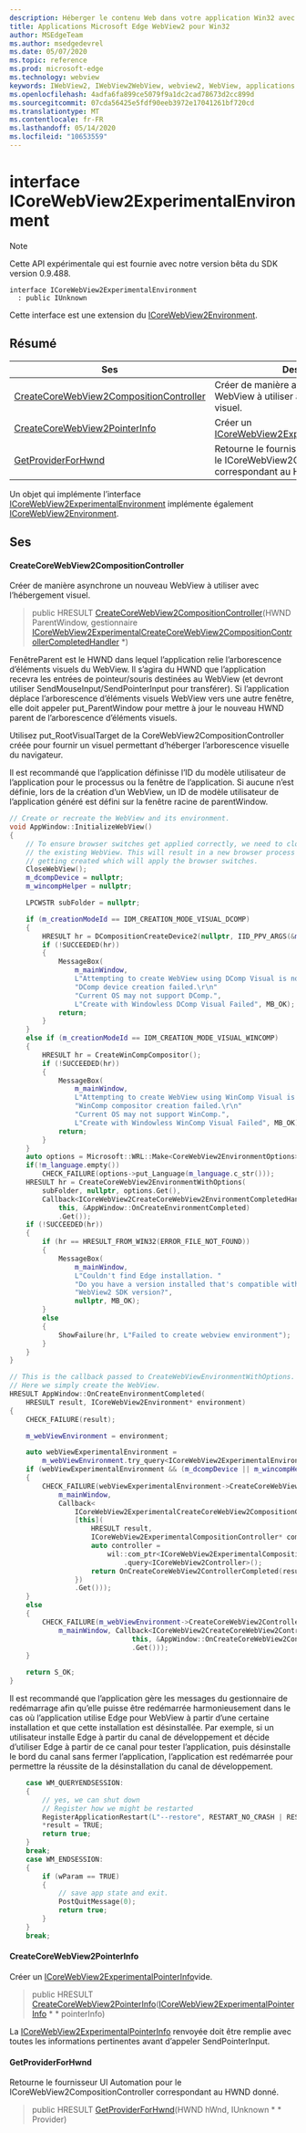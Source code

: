 ```yaml
---
description: Héberger le contenu Web dans votre application Win32 avec le contrôle Microsoft Edge WebView2
title: Applications Microsoft Edge WebView2 pour Win32
author: MSEdgeTeam
ms.author: msedgedevrel
ms.date: 05/07/2020
ms.topic: reference
ms.prod: microsoft-edge
ms.technology: webview
keywords: IWebView2, IWebView2WebView, webview2, WebView, applications Win32, Win32, Edge, ICoreWebView2, ICoreWebView2Controller, contrôle de navigateur, html Edge
ms.openlocfilehash: 4adfa6fa899ce5079f9a1dc2cad78673d2cc899d
ms.sourcegitcommit: 07cda56425e5fdf90eeb3972e17041261bf720cd
ms.translationtype: MT
ms.contentlocale: fr-FR
ms.lasthandoff: 05/14/2020
ms.locfileid: "10653559"
---
```

# interface ICoreWebView2ExperimentalEnvironment 

> [!NOTE]
> Cette API expérimentale qui est fournie avec notre version bêta du SDK version 0.9.488.

```
interface ICoreWebView2ExperimentalEnvironment
  : public IUnknown
```

Cette interface est une extension du [ICoreWebView2Environment](icorewebview2environment.md).

## Résumé

 Ses                        | Descriptions
--------------------------------|---------------------------------------------
[CreateCoreWebView2CompositionController](#createcorewebview2compositioncontroller) | Créer de manière asynchrone un nouveau WebView à utiliser avec l’hébergement visuel.
[CreateCoreWebView2PointerInfo](#createcorewebview2pointerinfo) | Créer un [ICoreWebView2ExperimentalPointerInfo](icorewebview2experimentalpointerinfo.md)vide.
[GetProviderForHwnd](#getproviderforhwnd) | Retourne le fournisseur UI Automation pour le ICoreWebView2CompositionController correspondant au HWND donné.

Un objet qui implémente l’interface [ICoreWebView2ExperimentalEnvironment]() implémente également [ICoreWebView2Environment](icorewebview2environment.md).

## Ses

#### CreateCoreWebView2CompositionController 

Créer de manière asynchrone un nouveau WebView à utiliser avec l’hébergement visuel.

> public HRESULT [CreateCoreWebView2CompositionController](#createcorewebview2compositioncontroller)(HWND ParentWindow, gestionnaire [ICoreWebView2ExperimentalCreateCoreWebView2CompositionControllerCompletedHandler](icorewebview2experimentalcreatecorewebview2compositioncontrollercompletedhandler.md) *)

FenêtreParent est le HWND dans lequel l’application relie l’arborescence d’éléments visuels du WebView. Il s’agira du HWND que l’application recevra les entrées de pointeur/souris destinées au WebView (et devront utiliser SendMouseInput/SendPointerInput pour transférer). Si l’application déplace l’arborescence d’éléments visuels WebView vers une autre fenêtre, elle doit appeler put_ParentWindow pour mettre à jour le nouveau HWND parent de l’arborescence d’éléments visuels.

Utilisez put_RootVisualTarget de la CoreWebView2CompositionController créée pour fournir un visuel permettant d’héberger l’arborescence visuelle du navigateur.

Il est recommandé que l’application définisse l’ID du modèle utilisateur de l’application pour le processus ou la fenêtre de l’application. Si aucune n’est définie, lors de la création d’un WebView, un ID de modèle utilisateur de l’application généré est défini sur la fenêtre racine de parentWindow. 
```cpp
// Create or recreate the WebView and its environment.
void AppWindow::InitializeWebView()
{
    // To ensure browser switches get applied correctly, we need to close
    // the existing WebView. This will result in a new browser process
    // getting created which will apply the browser switches.
    CloseWebView();
    m_dcompDevice = nullptr;
    m_wincompHelper = nullptr;

    LPCWSTR subFolder = nullptr;

    if (m_creationModeId == IDM_CREATION_MODE_VISUAL_DCOMP)
    {
        HRESULT hr = DCompositionCreateDevice2(nullptr, IID_PPV_ARGS(&m_dcompDevice));
        if (!SUCCEEDED(hr))
        {
            MessageBox(
                m_mainWindow,
                L"Attempting to create WebView using DComp Visual is not supported.\r\n"
                "DComp device creation failed.\r\n"
                "Current OS may not support DComp.",
                L"Create with Windowless DComp Visual Failed", MB_OK);
            return;
        }
    }
    else if (m_creationModeId == IDM_CREATION_MODE_VISUAL_WINCOMP)
    {
        HRESULT hr = CreateWinCompCompositor();
        if (!SUCCEEDED(hr))
        {
            MessageBox(
                m_mainWindow,
                L"Attempting to create WebView using WinComp Visual is not supported.\r\n"
                "WinComp compositor creation failed.\r\n"
                "Current OS may not support WinComp.",
                L"Create with Windowless WinComp Visual Failed", MB_OK);
            return;
        }
    }
    auto options = Microsoft::WRL::Make<CoreWebView2EnvironmentOptions>();
    if(!m_language.empty())
        CHECK_FAILURE(options->put_Language(m_language.c_str()));
    HRESULT hr = CreateCoreWebView2EnvironmentWithOptions(
        subFolder, nullptr, options.Get(),
        Callback<ICoreWebView2CreateCoreWebView2EnvironmentCompletedHandler>(
            this, &AppWindow::OnCreateEnvironmentCompleted)
            .Get());
    if (!SUCCEEDED(hr))
    {
        if (hr == HRESULT_FROM_WIN32(ERROR_FILE_NOT_FOUND))
        {
            MessageBox(
                m_mainWindow,
                L"Couldn't find Edge installation. "
                "Do you have a version installed that's compatible with this "
                "WebView2 SDK version?",
                nullptr, MB_OK);
        }
        else
        {
            ShowFailure(hr, L"Failed to create webview environment");
        }
    }
}

// This is the callback passed to CreateWebViewEnvironmentWithOptions.
// Here we simply create the WebView.
HRESULT AppWindow::OnCreateEnvironmentCompleted(
    HRESULT result, ICoreWebView2Environment* environment)
{
    CHECK_FAILURE(result);

    m_webViewEnvironment = environment;

    auto webViewExperimentalEnvironment =
        m_webViewEnvironment.try_query<ICoreWebView2ExperimentalEnvironment>();
    if (webViewExperimentalEnvironment && (m_dcompDevice || m_wincompHelper))
    {
        CHECK_FAILURE(webViewExperimentalEnvironment->CreateCoreWebView2CompositionController(
            m_mainWindow,
            Callback<
                ICoreWebView2ExperimentalCreateCoreWebView2CompositionControllerCompletedHandler>(
                [this](
                    HRESULT result,
                    ICoreWebView2ExperimentalCompositionController* compositionController) -> HRESULT {
                    auto controller =
                        wil::com_ptr<ICoreWebView2ExperimentalCompositionController>(compositionController)
                            .query<ICoreWebView2Controller>();
                    return OnCreateCoreWebView2ControllerCompleted(result, controller.get());
                })
                .Get()));
    }
    else
    {
        CHECK_FAILURE(m_webViewEnvironment->CreateCoreWebView2Controller(
            m_mainWindow, Callback<ICoreWebView2CreateCoreWebView2ControllerCompletedHandler>(
                              this, &AppWindow::OnCreateCoreWebView2ControllerCompleted)
                              .Get()));
    }

    return S_OK;
}
```
 Il est recommandé que l’application gère les messages du gestionnaire de redémarrage afin qu’elle puisse être redémarrée harmonieusement dans le cas où l’application utilise Edge pour WebView à partir d’une certaine installation et que cette installation est désinstallée. Par exemple, si un utilisateur installe Edge à partir du canal de développement et décide d’utiliser Edge à partir de ce canal pour tester l’application, puis désinstalle le bord du canal sans fermer l’application, l’application est redémarrée pour permettre la réussite de la désinstallation du canal de développement. 
```cpp
    case WM_QUERYENDSESSION:
    {
        // yes, we can shut down
        // Register how we might be restarted
        RegisterApplicationRestart(L"--restore", RESTART_NO_CRASH | RESTART_NO_HANG);
        *result = TRUE;
        return true;
    }
    break;
    case WM_ENDSESSION:
    {
        if (wParam == TRUE)
        {
            // save app state and exit.
            PostQuitMessage(0);
            return true;
        }
    }
    break;
```

#### CreateCoreWebView2PointerInfo 

Créer un [ICoreWebView2ExperimentalPointerInfo](icorewebview2experimentalpointerinfo.md)vide.

> public HRESULT [CreateCoreWebView2PointerInfo](#createcorewebview2pointerinfo)([ICoreWebView2ExperimentalPointerInfo](icorewebview2experimentalpointerinfo.md) * * pointerInfo)

La [ICoreWebView2ExperimentalPointerInfo](icorewebview2experimentalpointerinfo.md) renvoyée doit être remplie avec toutes les informations pertinentes avant d’appeler SendPointerInput.

#### GetProviderForHwnd 

Retourne le fournisseur UI Automation pour le ICoreWebView2CompositionController correspondant au HWND donné.

> public HRESULT [GetProviderForHwnd](#getproviderforhwnd)(HWND hWnd, IUnknown * * Provider)

